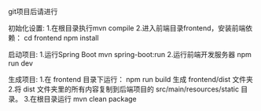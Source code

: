 git项目后请进行



初始化设置:
1.在根目录执行mvn compile
2.进入前端目录frontend，安装前端依赖：
cd frontend
npm install



启动项目:
1.运行Spring Boot
mvn spring-boot:run
2.运行前端开发服务器
npm run dev



生成项目:
1.在 frontend 目录下运行：
npm run build
生成 frontend/dist 文件夹
2.将 dist 文件夹里的所有内容复制到后端项目的 src/main/resources/static 目录。
3.在根目录运行
mvn clean package
